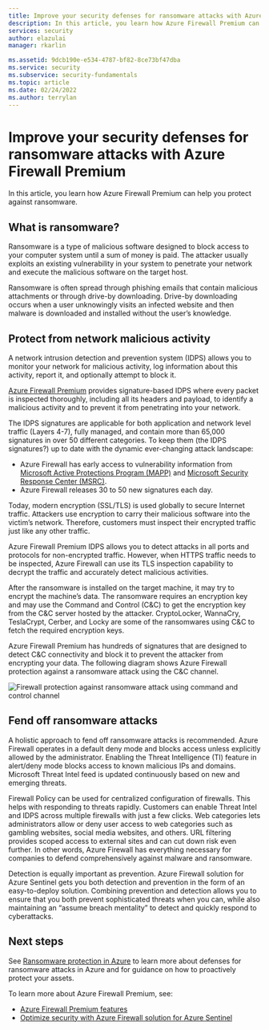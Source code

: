 ```yaml
---
title: Improve your security defenses for ransomware attacks with Azure Firewall Premium
description: In this article, you learn how Azure Firewall Premium can help you protect against ransomware.
services: security
author: elazulai
manager: rkarlin

ms.assetid: 9dcb190e-e534-4787-bf82-8ce73bf47dba
ms.service: security
ms.subservice: security-fundamentals
ms.topic: article
ms.date: 02/24/2022
ms.author: terrylan
---
```

# Improve your security defenses for ransomware attacks with Azure Firewall Premium
In this article, you learn how Azure Firewall Premium can help you protect against ransomware.

## What is ransomware?
Ransomware is a type of malicious software designed to block access to your computer system until a sum of money is paid. The attacker usually exploits an existing vulnerability in your system to penetrate your network and execute the malicious software on the target host.

Ransomware is often spread through phishing emails that contain malicious attachments or through drive-by downloading. Drive-by downloading occurs when a user unknowingly visits an infected website and then malware is downloaded and installed without the user’s knowledge.

## Protect from network malicious activity
A network intrusion detection and prevention system (IDPS) allows you to monitor your network for malicious activity, log information about this activity, report it, and optionally attempt to block it.

[Azure Firewall Premium](../../firewall/premium-features.md#idps) provides signature-based IDPS where every packet is inspected thoroughly, including all its headers and payload, to identify a malicious activity and to prevent it from penetrating into your network.

The IDPS signatures are applicable for both application and network level traffic (Layers 4-7), fully managed, and contain more than 65,000 signatures in over 50 different categories. To keep them (the IDPS signatures?) up to date with the dynamic ever-changing attack landscape:

- Azure Firewall has early access to vulnerability information from [Microsoft Active Protections Program (MAPP)](https://www.microsoft.com/msrc/mapp) and [Microsoft Security Response Center (MSRC)](https://www.microsoft.com/msrc/).
- Azure Firewall releases 30 to 50 new signatures each day.

Today, modern encryption (SSL/TLS) is used globally to secure Internet traffic. Attackers use encryption to carry their malicious software into the victim’s network. Therefore, customers must inspect their encrypted traffic just like any other traffic.

Azure Firewall Premium IDPS allows you to detect attacks in all ports and protocols for non-encrypted traffic. However, when HTTPS traffic needs to be inspected, Azure Firewall can use its TLS inspection capability to decrypt the traffic and accurately detect malicious activities.

After the ransomware is installed on the target machine, it may try to encrypt the machine’s data. The ransomware requires an encryption key and may use the Command and Control (C&C) to get the encryption key from the C&C server hosted by the attacker. CryptoLocker, WannaCry, TeslaCrypt, Cerber, and Locky are some of the ransomwares using C&C to fetch the required encryption keys.

Azure Firewall Premium has hundreds of signatures that are designed to detect C&C connectivity and block it to prevent the attacker from encrypting your data. The following diagram shows Azure Firewall protection against a ransomware attack using the C&C channel.

![Firewall protection against ransomware attack using command and control channel](./media/ransomware-protection-with-azure-firewall/ransomware-protection.png)

## Fend off ransomware attacks
A holistic approach to fend off ransomware attacks is recommended. Azure Firewall operates in a default deny mode and blocks access unless explicitly allowed by the administrator. Enabling the Threat Intelligence (TI) feature in alert/deny mode blocks access to known malicious IPs and domains. Microsoft Threat Intel feed is updated continuously based on new and emerging threats.

Firewall Policy can be used for centralized configuration of firewalls. This helps with responding to threats rapidly. Customers can enable Threat Intel and IDPS across multiple firewalls with just a few clicks. Web categories lets administrators allow or deny user access to web categories such as gambling websites, social media websites, and others. URL filtering provides scoped access to external sites and can cut down risk even further. In other words, Azure Firewall has everything necessary for companies to defend comprehensively against malware and ransomware.

Detection is equally important as prevention. Azure Firewall solution for Azure Sentinel gets you both detection and prevention in the form of an easy-to-deploy solution. Combining prevention and detection allows you to ensure that you both prevent sophisticated threats when you can, while also maintaining an “assume breach mentality” to detect and quickly respond to cyberattacks.

## Next steps
See [Ransomware protection in Azure](ransomware-protection.md) to learn more about defenses for ransomware attacks in Azure and for guidance on how to proactively protect your assets.

To learn more about Azure Firewall Premium, see:

- [Azure Firewall Premium features](../../firewall/premium-features.md)
- [Optimize security with Azure Firewall solution for Azure Sentinel](https://www.microsoft.com/security/blog/2021/06/08/optimize-security-with-azure-firewall-solution-for-azure-sentinel/)
